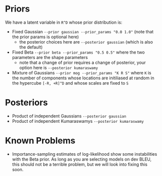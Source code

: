 
# Priors

We have a latent variable in `R^D` whose prior distribution is:

* Fixed Gaussian `--prior gaussian --prior_params "0.0 1.0"` (note that the prior params is optional here)
   * the posterior choices here are `--posterior gaussian` (which is also the default)
* Fixed Beta `--prior beta --prior_params "0.5 0.5"` where the two parameters are the shape parameters 
    * note that a change of prior requires a change of posterior, your option here is `--posterior kumaraswamy`
* Mixture of Gaussians `--prior mog --prior_params "K R S"` where `K` is the number of components whose locations are initiliased at random in the hypercube `[-R, +R]^D` and whose scales are fixed to `S`


# Posteriors

* Product of independent Gaussians `--posterior gaussian`
* Product of independent Kumaraswamys `--posterior kumaraswamy`


# Known Problems

* Importance-sampling estimates of log-likelihood show some instabilities with the Beta prior. As long as you are selecting models on dev BLEU, this should not be a terrible problem, but we will look into fixing this soon. 
